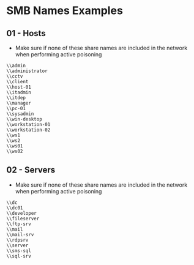 # SMB Names Examples

## 01 - Hosts

- Make sure if none of these share names are included in the network when performing active poisoning

```
\\admin
\\administrator
\\cctv
\\client
\\host-01
\\itadmin
\\itdep
\\manager
\\pc-01
\\sysadmin
\\win-desktop
\\workstation-01
\\workstation-02
\\ws1
\\ws2
\\ws01
\\ws02
```

## 02 - Servers

- Make sure if none of these share names are included in the network when performing active poisoning

```
\\dc
\\dc01
\\developer
\\fileserver
\\ftp-srv
\\mail
\\mail-srv
\\rdpsrv
\\server
\\sms-sql
\\sql-srv
```